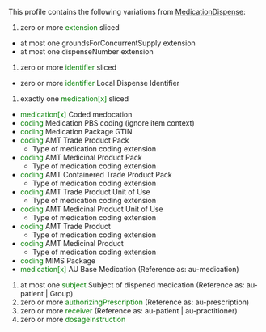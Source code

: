 This profile contains the following variations from [MedicationDispense](http://hl7.org/fhir/STU3/MedicationDispense):

1. zero or more <span style='color:green'> extension </span>  sliced
  * at most one groundsForConcurrentSupply extension
  * at most one dispenseNumber extension
1. zero or more <span style='color:green'> identifier </span>  sliced
  * zero or more <span style='color:green'> identifier </span> Local Dispense Identifier
1. exactly one <span style='color:green'> medication[x] </span>  sliced
  *  <span style='color:green'> medication[x] </span> Coded medocation
  *  <span style='color:green'> coding </span> Medication PBS coding (ignore item context)
  *  <span style='color:green'> coding </span> Medication Package GTIN
  *  <span style='color:green'> coding </span> AMT Trade Product Pack
     *  Type of medication coding extension
  *  <span style='color:green'> coding </span> AMT Medicinal Product Pack
     *  Type of medication coding extension
  *  <span style='color:green'> coding </span> AMT Containered Trade Product Pack
     *  Type of medication coding extension
  *  <span style='color:green'> coding </span> AMT Trade Product Unit of Use
     *  Type of medication coding extension
  *  <span style='color:green'> coding </span> AMT Medicinal Product Unit of Use
     *  Type of medication coding extension
  *  <span style='color:green'> coding </span> AMT Trade Product
     *  Type of medication coding extension
  *  <span style='color:green'> coding </span> AMT Medicinal Product
     *  Type of medication coding extension
  *  <span style='color:green'> coding </span> MIMS Package
  *  <span style='color:green'> medication[x] </span> AU Base Medication (Reference as: au-medication)
1. at most one <span style='color:green'> subject </span> Subject of dispened medication (Reference as: au-patient \| Group)
1. zero or more <span style='color:green'> authorizingPrescription </span>  (Reference as: au-prescription)
1. zero or more <span style='color:green'> receiver </span>  (Reference as: au-patient \| au-practitioner)
1. zero or more <span style='color:green'> dosageInstruction </span> 